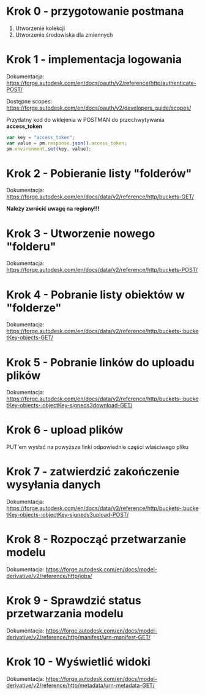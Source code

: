 # Krok 0 - przygotowanie postmana
1. Utworzenie kolekcji
2. Utworzenie środowiska dla zmiennych

# Krok 1 - implementacja logowania

Dokumentacja: https://forge.autodesk.com/en/docs/oauth/v2/reference/http/authenticate-POST/

Dostępne scopes:
https://forge.autodesk.com/en/docs/oauth/v2/developers_guide/scopes/


Przydatny kod do wklejenia w POSTMAN do przechwytywania **access_token**
```javascript
var key = "access_token";
var value = pm.response.json().access_token;
pm.environment.set(key, value);
```

# Krok 2 - Pobieranie listy "folderów"

Dokumentacja: https://forge.autodesk.com/en/docs/data/v2/reference/http/buckets-GET/

**Należy zwrócić uwagę na regiony!!!**


# Krok 3 - Utworzenie nowego "folderu"

Dokumentacja: https://forge.autodesk.com/en/docs/data/v2/reference/http/buckets-POST/

# Krok 4 - Pobranie listy obiektów w "folderze"

Dokumentacja: https://forge.autodesk.com/en/docs/data/v2/reference/http/buckets-:bucketKey-objects-GET/

# Krok 5 - Pobranie linków do uploadu plików

Dokumentacja: https://forge.autodesk.com/en/docs/data/v2/reference/http/buckets-:bucketKey-objects-:objectKey-signeds3download-GET/


# Krok 6 - upload plików

PUT'em wysłać na powyższe linki odpowiednie części właściwego pliku


# Krok 7 - zatwierdzić zakończenie wysyłania danych

Dokumentacja: https://forge.autodesk.com/en/docs/data/v2/reference/http/buckets-:bucketKey-objects-:objectKey-signeds3upload-POST/


# Krok 8 - Rozpocząć przetwarzanie modelu

Dokumentacja: https://forge.autodesk.com/en/docs/model-derivative/v2/reference/http/jobs/

# Krok 9 - Sprawdzić status przetwarzania modelu

Dokumentacja: https://forge.autodesk.com/en/docs/model-derivative/v2/reference/http/manifest/urn-manifest-GET/

# Krok 10 - Wyświetlić widoki
Dokumentacja: https://forge.autodesk.com/en/docs/model-derivative/v2/reference/http/metadata/urn-metadata-GET/